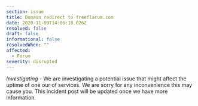 ```yaml
---
section: issue
title: Domain redirect to freeflarum.com
date: 2020-11-09T14:06:18.026Z
resolved: false
draft: false
informational: false
resolvedWhen: ""
affected:
  - Forum
severity: disrupted
---
```

*Investigating* - We are investigating a potential issue that might affect the uptime of one our of services. We are sorry for any inconvenience this may cause you. This incident post will be updated once we have more information.